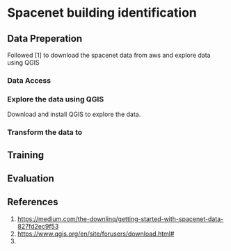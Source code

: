 # Spacenet building identification

## Data Preperation
Followed [1] to download the spacenet data from aws and explore data using QGIS
### Data Access

### Explore the data using QGIS
Download and install QGIS to explore the data.

### Transform the data to 

## Training

## Evaluation
 

## References
1. https://medium.com/the-downlinq/getting-started-with-spacenet-data-827fd2ec9f53
2. https://www.qgis.org/en/site/forusers/download.html#
3. 

